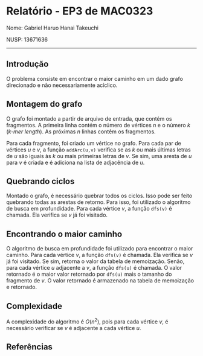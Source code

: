 # Relatório - EP3 de MAC0323

Nome: Gabriel Haruo Hanai Takeuchi

NUSP: 13671636

---
## Introdução

O problema consiste em encontrar o maior caminho em um dado grafo direcionado e não necessariamente acíclico.

## Montagem do grafo

O grafo foi montado a partir de arquivo de entrada, que contém os fragmentos.
A primeira linha contém o número de vértices $n$ e o número $k$ (_k-mer length_).
As próximas $n$ linhas contêm os fragmentos.

Para cada fragmento, foi criado um vértice no grafo.
Para cada par de vértices $u$ e $v$, a função `addArc(u,v)` verifica se as $k$ ou mais últimas letras de $u$ são iguais às $k$ ou mais primeiras letras de $v$.
Se sim, uma aresta de $u$ para $v$ é criada e é adiciona na lista de adjacência de $u$.

## Quebrando ciclos

Montado o grafo, é necessário quebrar todos os ciclos.
Isso pode ser feito quebrando todas as arestas de retorno.
Para isso, foi utilizado o algoritmo de busca em profundidade.
Para cada vértice $v$, a função `dfs(v)` é chamada.
Ela verifica se $v$ já foi visitado.

## Encontrando o maior caminho

O algoritmo de busca em profundidade foi utilizado para encontrar o maior caminho.
Para cada vértice $v$, a função `dfs(v)` é chamada.
Ela verifica se $v$ já foi visitado.
Se sim, retorna o valor da tabela de memoização.
Senão, para cada vértice $u$ adjacente a $v$, a função `dfs(u)` é chamada.
O valor retornado é o maior valor retornado por `dfs(u)` mais o tamanho do fragmento de $v$.
O valor retornado é armazenado na tabela de memoização e retornado.

## Complexidade

A complexidade do algoritmo é $O(n^2)$, pois para cada vértice $v$, é necessário verificar se $v$ é adjacente a cada vértice $u$.

## Referências